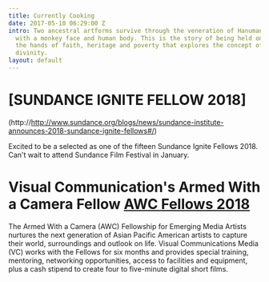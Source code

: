 ```yaml
---
title: Currently Cooking
date: 2017-05-10 06:29:00 Z
intro: Two ancestral artforms survive through the veneration of Hanuman, a hindu deity
  with a monkey face and human body. This is the story of being held on a leash to
  the hands of faith, heritage and poverty that explores the concept of humanism and
  divinity.
layout: default
---
```


# [**SUNDANCE IGNITE FELLOW 2018**]
(http://http://www.sundance.org/blogs/news/sundance-institute-announces-2018-sundance-ignite-fellows#/)

Excited to be a selected as one of the fifteen Sundance Ignite Fellows 2018. Can't wait to attend Sundance Film Festival in January. 

# Visual Communication's Armed With a Camera Fellow  [AWC Fellows 2018](https://www.vconline.org/2018-awc-fellows)

The Armed With a Camera (AWC) Fellowship for Emerging Media Artists nurtures the next generation of Asian Pacific American artists to capture their world, surroundings and outlook on life. Visual Communications Media (VC) works with the Fellows for six months and provides special training, mentoring, networking opportunities, access to facilities and equipment, plus a cash stipend to create four to five-minute digital short films. 
